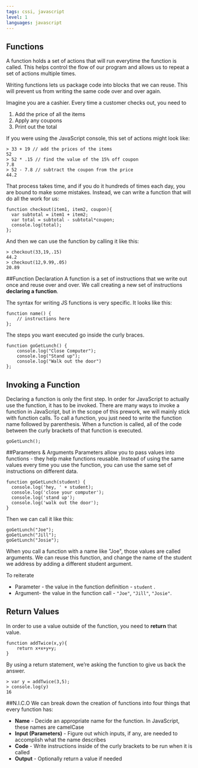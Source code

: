 ```yaml
---
tags: cssi, javascript
level: 1
languages: javascript
---
```

## Functions
A function holds a set of actions that will run everytime the function is called. This helps control the flow of our program and allows us to repeat a set of actions multiple times.

Writing functions lets us package code into blocks that we can reuse. This will prevent us from writing the same code over and over again.

Imagine you are a cashier. Every time a customer checks out, you need to

1. Add the price of all the items
2. Apply any coupons
3. Print out the total

If you were using the JavaScript console, this set of actions might look like:
```
> 33 + 19 // add the prices of the items
52
> 52 * .15 // find the value of the 15% off coupon
7.8
> 52 - 7.8 // subtract the coupon from the price
44.2
```
That process takes time, and if you do it hundreds of times each day, you are bound to make some mistakes. Instead, we can write a function that will do all the work for us:

```
function checkout(item1, item2, coupon){
  var subtotal = item1 + item2;
  var total = subtotal - subtotal*coupon;
  console.log(total);
};
```
And then we can use the function by calling it like this:
```
> checkout(33,19,.15)
44.2
> checkout(12,9.99,.05)
20.89
```


##Function Declaration
A function is a set of instructions that we write out once and reuse over and over. We call creating a new set of instructions **declaring a function**.

The syntax for writing JS functions is very specific. It looks like this:

```
function name() {
    // instructions here
};
```
The steps you want executed go inside the curly braces.

```
function goGetLunch() {
    console.log("Close Computer");
    console.log("Stand up");
    console.log("Walk out the door")
};
```

## Invoking a Function
Declaring a function is only the first step. In order for JavaScript to actually use the function, it has to be invoked. There are many ways to invoke a function in JavaScript, but in the scope of this prework, we will mainly stick with function calls. To call a function, you just need to write the function name followed by parenthesis.  When a function is called, all of the code between the curly brackets of that function is executed.  
```
goGetLunch();
```


##Parameters & Arguments
Parameters allow you to pass values into functions - they help make functions reusable. Instead of using the same values every time you use the function, you can use the same set of instructions on different data.
```
function goGetLunch(student) {
  console.log('hey, ' + student);
  console.log('close your computer');
  console.log('stand up');
  console.log('walk out the door');
}
```
Then we can call it like this:
```
goGetLunch("Joe");
goGetLunch("Jill");
goGetLunch("Josie");
```
When you call a function with a name like "Joe", those values are called arguments. We can reuse this function, and change the name of the student we address by adding a different student argument.

To reiterate
* Parameter - the value in the function definition - `student` .
* Argument- the value in the function call - ``"Joe"``, ``"Jill"``, ``"Josie"``.


## Return Values
In order to use a value outside of the function, you need to **return** that value.
```
function addTwice(x,y){
    return x+x+y+y;
}
```
By using a return statement, we’re asking the function to give us back the answer.

```
> var y = addTwice(3,5);
> console.log(y)
16
```

##N.I.C.O
We can break down the creation of functions into four things that every function has:
+ **Name** - Decide an appropriate name for the function. In JavaScript, these names are camelCase
+ **Input (Parameters)**  - Figure out which inputs, if any, are needed to accomplish what the name describes
+ **Code** - Write instructions inside of the curly brackets to be run when it is called
+ **Output** - Optionally return a value if needed
